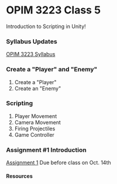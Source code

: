 # OPIM 3223 Class 5
Introduction to Scripting in Unity!


### Syllabus Updates
[OPIM 3223 Syllabus](https://docs.google.com/document/d/1Vt2L0tKvQH8BbJvvAXoyFPq9MwhVZYYliAcCWQg2pBQ/edit?usp=sharing)


### Create a "Player" and "Enemy"
1. Create a "Player"
2. Create an "Enemy"

### Scripting
1. Player Movement
2. Camera Movement
3. Firing Projectiles
4. Game Controller

### Assignment #1 Introduction
[Assignment 1](https://docs.google.com/document/d/1aE7_4Rd-JdODe0GmwTefCU_zZ3wYfTRwlclaeilCM78/edit?usp=sharing)
Due before class on Oct. 14th

#### Resources
